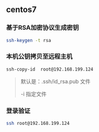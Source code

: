 ## centos7

### 基于RSA加密协议生成密钥

```bash
ssh-keygen -t rsa
```

### 本机公钥拷贝至远程主机

```bash
ssh-copy-id  root@192.168.199.124
```

> 默认是：.ssh/id_rsa.pub 文件
>
> -i 指定文件

### 登录验证

```bash
ssh root@192.168.199.124
```
